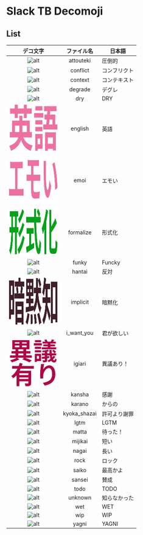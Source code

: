 # Slack TB Decomoji

## List
|デコ文字|ファイル名|日本語|
|:---:|:---:|---|
|![alt](./images/attouteki.png)|attouteki|圧倒的|
|![alt](./images/conflict.png)|conflict|コンフリクト|
|![alt](./images/context.png)|context|コンテキスト|
|![alt](./images/degrade.png)|degrade|デグレ|
|![alt](./images/dry.png)|dry|DRY|
|![alt](./images/english.png)|english|英語|
|![alt](./images/emoi.png)|emoi|エモい|
|![alt](./images/formalize.png)|formalize|形式化|
|![alt](./images/funky.png)|funky|Funcky|
|![alt](./images/hantai.png)|hantai|反対|
|![alt](./images/implicit.png)|implicit|暗黙化|
|![alt](./images/i_want_you.png)|i_want_you|君が欲しい|
|![alt](./images/igiari.png)|igiari|異議あり！|
|![alt](./images/kansha.png)|kansha|感謝|
|![alt](./images/karano.png)|karano|からの|
|![alt](./images/kyoka_shazai.png)|kyoka_shazai|許可より謝罪|
|![alt](./images/lgtm.png)|lgtm|LGTM|
|![alt](./images/matta.png)|matta|待った！|
|![alt](./images/mijikai.png)|mijikai|短い|
|![alt](./images/nagai.png)|nagai|長い|
|![alt](./images/rock.png)|rock|ロック|
|![alt](./images/saiko.png)|saiko|最高かよ|
|![alt](./images/sansei.png)|sansei|賛成|
|![alt](./images/todo.png)|todo|TODO|
|![alt](./images/unknown.png)|unknown|知らなかった|
|![alt](./images/wet.png)|wet|WET|
|![alt](./images/wip.png)|wip|WIP|
|![alt](./images/yagni.png)|yagni|YAGNI|
